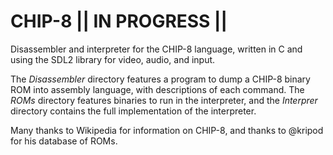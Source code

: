 # CHIP-8   || IN PROGRESS ||
Disassembler and interpreter for the CHIP-8 language, written in C and using the SDL2 library for video, audio, and input. 

The *Disassembler* directory features a program to dump a CHIP-8 binary ROM into assembly language, with descriptions of each command. The *ROMs* directory features binaries to run in the interpreter, and the *Interprer* directory contains the full implementation of the interpreter. 

Many thanks to Wikipedia for information on CHIP-8, and thanks to @kripod for his database of ROMs. 
